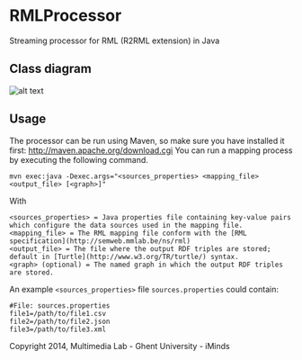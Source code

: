 RMLProcessor
============

Streaming processor for RML (R2RML extension) in Java

Class diagram
-------------
![alt text](https://raw.github.com/mmlab/RMLProcessor/master/docs/class-diagram.jpg)

Usage
-----
The processor can be run using Maven, so make sure you have installed it first: http://maven.apache.org/download.cgi
You can run a mapping process by executing the following command.
    
    mvn exec:java -Dexec.args="<sources_properties> <mapping_file> <output_file> [<graph>]"

With
    
    <sources_properties> = Java properties file containing key-value pairs which configure the data sources used in the mapping file. 
    <mapping_file> = The RML mapping file conform with the [RML specification](http://semweb.mmlab.be/ns/rml)
    <output_file> = The file where the output RDF triples are stored; default in [Turtle](http://www.w3.org/TR/turtle/) syntax.
    <graph> (optional) = The named graph in which the output RDF triples are stored.
        
An example `<sources_properties>` file `sources.properties` could contain:
    
    #File: sources.properties
    file1=/path/to/file1.csv
    file2=/path/to/file2.json
    file3=/path/to/file3.xml


Copyright 2014, Multimedia Lab - Ghent University - iMinds
